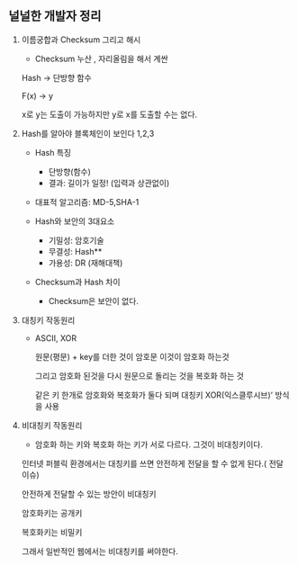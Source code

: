 ## 널널한 개발자 정리 

1. 이름궁합과 Checksum 그리고 해시
    - Checksum 누산 , 자리올림을 해서 계싼
    
    Hash → 단방향 함수
    
    F(x) → y 
    
    x로 y는 도출이 가능하지만 y로 x를 도출할 수는 없다. 
    
2. Hash를 알아야 블록체인이 보인다 1,2,3
    - Hash 특징
        - 단방향(함수)
        - 결과: 길이가 일정! (입력과 상관없이)
        
    - 대표적 알고리즘: MD-5,SHA-1
    - Hash와 보안의 3대요소
        - 기밀성: 암호기술
        - 무결성: Hash**
        - 가용성: DR (재해대책)
    - Checksum과 Hash 차이
        - Checksum은 보안이 없다.
        
3. 대칭키 작동원리 
    - ASCII, XOR
        
        원문(평문) + key를 더한 것이 암호문 이것이 암호화 하는것 
        
        그리고 암호화 된것을 다시 원문으로 돌리는 것을 복호화 하는 것
        
        같은 키 한개로 암호화와 복호화가 둘다 되며 대칭키 XOR(익스클루시브)’ 방식을 사용
        
4. 비대칭키 작동원리 
    - 암호화 하는 키와 복호화 하는 키가 서로 다르다. 그것이 비대칭키이다.
    
    인터넷 퍼블릭 환경에서는 대칭키를 쓰면 안전하게 전달을 할 수 없게 된다.( 전달 이슈)
    
    안전하게 전달할 수 있는 방안이 비대칭키
    
    암호화키는 공개키
    
    복호화키는 비밀키
    
    그래서 일반적인 웹에서는 비대칭키를 써야한다.